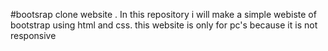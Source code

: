 #bootsrap clone website .
In this repository i will make a simple webiste of bootstrap using html and css.
this website is only for pc's because it is not responsive
